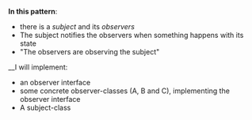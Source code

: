 __In this pattern__: 
* there is a _subject_ and its _observers_
* The subject notifies the observers when something happens with its state
* "The observers are observing the subject" 

__I will implement:
* an observer interface
* some concrete observer-classes (A, B and C), implementing the observer interface
* A subject-class 